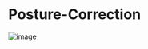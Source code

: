 # Posture-Correction
![image](https://github.com/Jigar1947/Posture-Correction/assets/110688432/b45b371e-7690-437b-8c25-41a867aa04bd)
